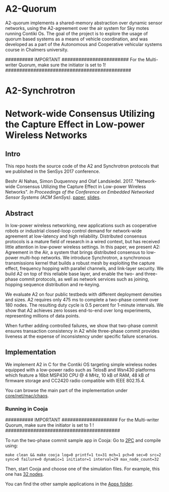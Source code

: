 # A2-Quorum

A2-quorum implements a shared-memory abstraction over dynamic sensor networks, using the A2-agreement over the air system for Sky motes running Contiki Os. The goal of the project is to explore the usage of quorum based systems as a means of vehicle coordination, and was developed as a part of the Autonomous and Cooperative vehicular systems course in Chalmers university.

########## IMPORTANT ########################
For the Multi-writer Quorum, make sure the initiator is set to 1!
#############################################

# A2-Synchrotron

# Network-wide Consensus Utilizing the Capture Effect in Low-power Wireless Networks

## Intro

This repo hosts the source code of the A2 and Synchrotron protocols that we published in the SenSys 2017 conference.

Beshr Al Nahas, Simon Duquennoy and Olaf Landsiedel. 2017. 
"Network-wide Consensus Utilizing the Capture Effect in Low-power Wireless Networks". 
_In Proceedings of the Conference on Embedded Networked Sensor Systems (ACM SenSys)_.
[paper](http://publications.lib.chalmers.se/records/fulltext/251160/local_251160.pdf), [slides](https://github.com/iot-chalmers/a2-synchrotron/blob/cooja-main/2017_11_sensys.pdf).

## Abstract

In low-power wireless networking, new applications such as cooperative robots or industrial closed-loop control demand for network-wide agreement at low-latency and high reliability.
Distributed consensus protocols is a mature field of research in a wired context, but has received little attention in low-power wireless settings.
In this paper, we present A2: Agreement in the Air, a system that brings distributed consensus to low-power multi-hop networks.
We introduce Synchrotron, a synchronous transmissions kernel that builds a robust mesh by exploiting the capture effect, frequency hopping with parallel channels, and link-layer security.
We build A2 on top of this reliable base layer, and enable the two- and three-phase commit protocols, as well as network services such as joining, hopping sequence distribution and re-keying.

We evaluate A2 on four public testbeds with different deployment densities and sizes. 
A2 requires only 475 ms to complete a two-phase commit over 180 nodes.
The resulting duty cycle is 0.5 percent for 1-minute intervals.
We show that A2 achieves zero losses end-to-end over long experiments, representing millions of data points.

When further adding controlled failures, we show that two-phase commit ensures transaction consistency in A2 while three-phase commit provides liveness at the expense of inconsistency under specific failure scenarios.

## Implementation

We implement A2 in C for the Contiki OS targeting simple wireless nodes equipped with a low-power radio such as TelosB and Wsn430 platforms which feature a 16bit MSP430 CPU @ 4 MHz, 10 kB of RAM, 48 kB of firmware storage and CC2420 radio compatible with IEEE 802.15.4.

You can browse the main part of the implementation under [core/net/mac/chaos](./a2-synchrotron-contiki/core/net/mac/chaos/).

### Running in Cooja

########## IMPORTANT ####################
For the Multi-writer Quorum, make sure the initiator is set to 1 !
#########################################

To run the two-phase commit sample app in Cooja:
Go to [2PC](./a2-synchrotron-contiki/apps/chaos/2pc) and compile using:
```
make clean && make cooja log=0 printf=1 tx=31 mch=1 pch=0 sec=0 src=2 sync=0 failure=0 dynamic=1 initiator=1 interval=29 max_node_count=32
```
Then, start Cooja and choose one of the simulation files. 
For example, this one has [32 nodes](./a2-synchrotron-contiki/apps/chaos/2pc/2pc-app-32nodes.csc).

You can find the other sample applications in the [Apps folder](./a2-synchrotron-contiki/apps/chaos).

